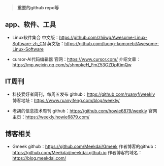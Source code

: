 > **重要的github repo等**

## app、软件、工具
- Linux软件集合
中文版：https://github.com/zhiiwg/Awesome-Linux-Software-zh_CN
英文版：https://github.com/luong-komorebi/Awesome-Linux-Software

- cursor-AI代码编辑器
官网：https://www.cursor.com/
介绍文章：https://mp.weixin.qq.com/s/shmpkeH_FmZ53GZDpKimQw

## IT周刊
- 科技爱好者周刊，每周五发布
github：https://github.com/ruanyf/weekly
博客地址：https://www.ruanyifeng.com/blog/weekly/

- 老胡的信息技术周刊
github：https://github.com/howie6879/weekly
官网主页：https://weekly.howie6879.com/

## 博客相关
- Gmeek
github：https://github.com/Meekdai/Gmeek
作者博客的github：https://github.com/Meekdai/meekdai.github.io
作者博客的域名：https://blog.meekdai.com/